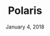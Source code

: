 ---
layout: post
date: January 4, 2018
title: Polaris
company: Shopify
link: https://polaris.shopify.com/
image: images/polaris.jpg
description: Polaris is the blueprint for Shopify's design system. It helps collaborate across disciplines to build a great experience for all of Shopify’s merchants.

---
